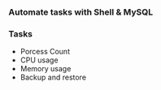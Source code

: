 ### Automate tasks with Shell & MySQL #

### Tasks
-   Porcess Count
-   CPU usage
-   Memory usage
-   Backup and restore




